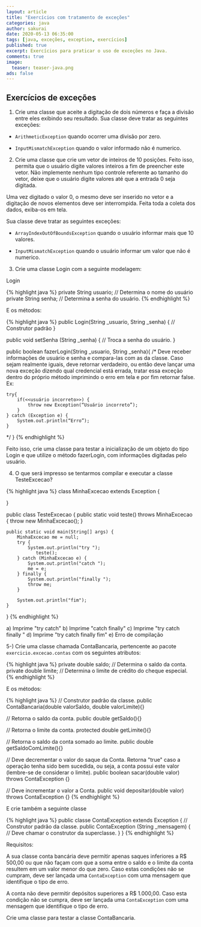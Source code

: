 ```yaml
---
layout: article
title: "Exercícios com tratamento de exceções"
categories: java
author: sakurai
date: 2020-05-13 06:35:00
tags: [java, exceções, exception, exercícios]
published: true
excerpt: Exercícios para praticar o uso de exceções no Java. 
comments: true
image:
  teaser: teaser-java.png
ads: false
---
```


## Exercícios de exceções

1. Crie uma classe que aceite a digitação de dois números e faça a divisão entre eles exibindo seu resultado. Sua classe deve tratar as seguintes exceções:

- `ArithmeticException` quando ocorrer uma divisão por zero.

- `InputMismatchException` quando o valor informado não é numerico.


2. Crie uma classe que crie um vetor de inteiros de 10 posições. Feito isso, permita que o usuário digite valores inteiros a fim de preencher este vetor. Não implemente nenhum tipo controle referente ao tamanho do vetor, deixe que o usuário digite valores até que a entrada 0 seja digitada.

Uma vez digitado o valor 0, o mesmo deve ser inserido no vetor e a digitação de novos elementos deve ser interrompida. Feita toda a coleta dos dados, exiba-os em tela.

Sua classe deve tratar as seguintes exceções:

- `ArrayIndexOutOfBoundsException` quando o usuário informar mais que 10 valores.

- `InputMismatchException` quando o usuário informar um valor que não é numerico.


3. Crie uma classe Login com a seguinte modelagem:

Login

{% highlight java %}
private String usuario; // Determina o nome do usuário
private String senha; // Determina a senha do usuário.
{% endhighlight %}

E os métodos:

{% highlight java %}
public Login(String _usuario, String _senha) {
	// Construtor padrão
}

public void setSenha (String _senha) {
	// Troca a senha do usuário.
}

public boolean fazerLogin(String _usuario, String _senha){
/*
	Deve receber informações de usuário e senha e compara-las com as da classe. Caso sejam realmente iguais, deve retornar verdadeiro, ou então deve lançar uma nova exceção dizendo qual credencial está errada, tratar essa exceção dentro do próprio método imprimindo o erro em tela e por fim retornar false.
	Ex:

	try{
		if(<<usuário incorreto>>) {
			throw new Exception(“Usuário incorreto”);
		}
	} catch (Exception e) {
		System.out.println(“Erro”);
	}
*/
}
{% endhighlight %}

Feito isso, crie uma classe para testar a inicialização de um objeto do tipo Login e que utilize o método fazerLogin, com informações digitadas pelo usuário.


4. O que será impresso se tentarmos compilar e executar a classe TesteExcecao?

{% highlight java %}
class MinhaExcecao extends Exception {
	
}

public class TesteExcecao {
	public static void teste() throws MinhaExcecao {
		throw new MinhaExcecao();
	}

	public static void main(String[] args) {
		MinhaExcecao me = null;
		try {
			System.out.println("try ");
               teste();
		} catch (MinhaExcecao e) {
			System.out.println("catch ");
			me = e;
		} finally {
			System.out.println("finally ");
			throw me;
		}

		System.out.println("fim");
	}
}
{% endhighlight %}

a) Imprime "try catch"
b) Imprime "catch finally"
c) Imprime "try catch finally "
d) Imprime "try catch finally fim"
e) Erro de compilação


5-) Crie uma classe chamada ContaBancaria, pertencente ao pacote `exercicio.excecao.contas` com os seguintes atributos:

{% highlight java %}
private double saldo; // Determina o saldo da conta.
private double limite; // Determina o limite de crédito do cheque especial.
{% endhighlight %}

E os métodos:

{% highlight java %}
// Construtor padrão da classe. 
public ContaBancaria(double valorSaldo, double valorLimite){}

// Retorna o saldo da conta.
public double getSaldo(){}

// Retorna o limite da conta.
protected double getLimite(){}

// Retorna o saldo da conta somado ao limite.
public double getSaldoComLimite(){}

// Deve decrementar o valor do saque da Conta. Retorna "true" caso a operação tenha sido bem sucedida, ou seja, a conta possui este valor (lembre-se de considerar o limite).
public boolean sacar(double valor) throws ContaException {}

// Deve incrementar o valor a Conta. 
public void depositar(double valor) throws ContaException {}
{% endhighlight %}

E crie também a seguinte classe 

{% highlight java %}
public classe ContaException extends Exception {
	// Construtor padrão da classe. 
	public ContaException (String _mensagem) {
		// Deve chamar o construtor da superclasse.
	}
}
{% endhighlight %}

Requisitos: 

A sua classe conta bancária deve permitir apenas saques inferiores a R$ 500,00 ou que não façam com que a soma entre o saldo e o limite da conta resultem em um valor menor do que zero. Caso estas condições não se cumpram, deve ser lançada uma `ContaException` com uma mensagem que identifique o tipo de erro. 

A conta não deve permitir depósitos superiores a R$ 1.000,00. Caso esta condição não se cumpra, deve ser lançada uma `ContaException` com uma mensagem que identifique o tipo de erro. 

Crie uma classe para testar a classe ContaBancaria.